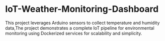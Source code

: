 # IoT-Weather-Monitoring-Dashboard
This project leverages Arduino sensors to collect temperature and humidity data,The project demonstrates a complete IoT pipeline for environmental monitoring using Dockerized services for scalability and simplicity.
